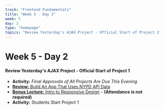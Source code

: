 ```yaml
---
track: "Frontend Fundamentals"
title: "Week 5 - Day 2"
week: 5
day: 2
type: "homepage"
topics: "Review Yesterday's AJAX Project - Official Start of Project 1"
---
```



# Week 5 - Day 2

#### Review Yesterday's AJAX Project - Official Start of Project 1

- **Activity:** *Final Approvals of All Projects Are Due This Evening*
- [**Review:** Build An App That Uses NYPD API Data](/frontend-fundamentals/week-5/day-1/labs/build-an-app-that-uses-nyc-api-data/)
- [**Bonus Lecture:** Intro to Responsive Design](/frontend-fundamentals/week-5/day-2/lecture-materials/intro-to-responsive-design/) - **(Attendance is not required)**
- **Activity:** Students Start Project 1
